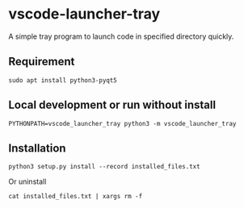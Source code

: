 # vscode-launcher-tray

A simple tray program to launch code in specified directory quickly.

## Requirement

```
sudo apt install python3-pyqt5
```

## Local development or run without install

```
PYTHONPATH=vscode_launcher_tray python3 -m vscode_launcher_tray
```

## Installation

```
python3 setup.py install --record installed_files.txt
```

Or uninstall
```
cat installed_files.txt | xargs rm -f
```